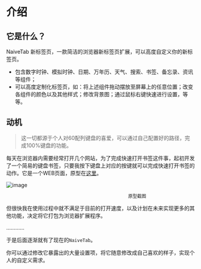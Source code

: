 # 介绍

## 它是什么？

NaiveTab 新标签页，一款简洁的浏览器新标签页扩展，可以高度自定义你的新标签页。
- 包含数字时钟、模拟时钟、日期、万年历、天气、搜索、书签、备忘录、资讯等组件；
- 可以高度定制化标签页，如：将上述组件拖动摆放至屏幕上的任意位置；改变各组件的颜色以及其他样式；修改背景图；通过鼠标右键快速进行设置，等等。

## 动机

> 这一切都源于个人对60配列键盘的喜爱，可以通过自己配置好的路径，完成100%键盘的功能。

每天在浏览器内需要经常打开几个网站，为了完成快速打开书签这件事，起初开发了一个简易的键盘书签，只要我按下键盘上对应的按键就可以完成快速打开书签的动作。它是一个WEB页面，原型在[这里](https://gxfg.github.io/newtab/)。

<div style="width: 700px;">
  <img src="/images/introduce/prototype.png" alt="image">
  <p style="font-size: 12px; text-align: center;">原型截图</p>
</div>

但很快我在使用过程中就不满足于目前的打开速度，以及计划在未来实现更多的其他功能，决定将它打包为浏览器扩展程序。

…………

于是后面逐渐就有了现在的`NaiveTab`。

你可以通过修改它暴露出的大量设置项，将它随意修改成自己喜欢的样子，实现个人的自定义需求。
